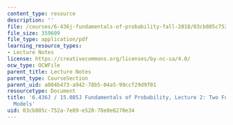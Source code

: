 ```yaml
---
content_type: resource
description: ''
file: /courses/6-436j-fundamentals-of-probability-fall-2018/03cb805c752a7e89e52878e8e6270e34_MIT6_436JF18_lec02.pdf
file_size: 359609
file_type: application/pdf
learning_resource_types:
- Lecture Notes
license: https://creativecommons.org/licenses/by-nc-sa/4.0/
ocw_type: OCWFile
parent_title: Lecture Notes
parent_type: CourseSection
parent_uid: a004b473-a942-78b5-04a5-99ccf29d9f01
resourcetype: Document
title: '6.436J / 15.085J Fundamentals of Probability, Lecture 2: Two Fundamental Probabilistic
  Models'
uid: 03cb805c-752a-7e89-e528-78e8e6270e34
---
```

